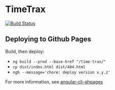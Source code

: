 # TimeTrax

[![Build Status][travis-badge]][travis-badge-url]

## Deploying to Github Pages

Build, then deploy:

- `ng build --prod --base-href "/time-trax/"`
- `cp dist/index.html dist/404.html`
- `ngh --message='chore: deploy version x.y.z'`

For more information, see [angular-cli-ghpages](https://github.com/angular-buch/angular-cli-ghpages) 


[travis-badge]: https://travis-ci.org/kensodemann/time-trax.svg?branch=master
[travis-badge-url]: https://travis-ci.org/kensodemann/time-trax
